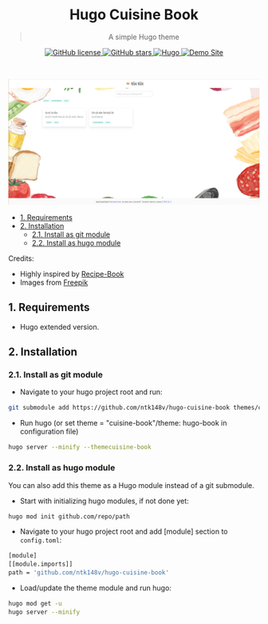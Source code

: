 <div align="center">
	<h1>Hugo Cuisine Book</h1>
	<blockquote align="center">A simple Hugo theme</blockquote>
	<p>
		<a href="https://github.com/ntk148v/hugo-cuisine-book/blob/master/LICENSE">
			<img alt="GitHub license" src="https://img.shields.io/github/license/ntk148v/hugo-cuisine-book?style=for-the-badge">
		</a>
		<a href="https://github.com/ntk148v/hugo-cuisine-book/stargazers">
            <img alt="GitHub stars" src="https://img.shields.io/github/stars/ntk148v/hugo-cuisine-book?style=for-the-badge">
        </a>
        <a href="https://gohugo.io">
            <img alt="Hugo" src="https://img.shields.io/badge/hugo-0.68-blue.svg?style=for-the-badge">
        </a>
        <a href="https://ntk148v.github.io/mammam">
            <img alt="Demo Site" src="https://img.shields.io/badge/demo-site-green.svg?style=for-the-badge">
        </a>
	</p><br>
    <p>
        <img src="./screenshot.png">
    </p>
</div>

- [1. Requirements](#1-requirements)
- [2. Installation](#2-installation)
	- [2.1. Install as git module](#21-install-as-git-module)
	- [2.2. Install as hugo module](#22-install-as-hugo-module)

Credits:

- Highly inspired by [Recipe-Book](https://github.com/rametta/recipe-book)
- Images from [Freepik](https://freepik.com/)

## 1. Requirements

- Hugo extended version.

## 2. Installation

### 2.1. Install as git module

- Navigate to your hugo project root and run:

```bash
git submodule add https://github.com/ntk148v/hugo-cuisine-book themes/cuisine-book
```

- Run hugo (or set theme = "cuisine-book"/theme: hugo-book in configuration file)

```bash
hugo server --minify --themecuisine-book
```

### 2.2. Install as hugo module

You can also add this theme as a Hugo module instead of a git submodule.

- Start with initializing hugo modules, if not done yet:

```bash
hugo mod init github.com/repo/path
```

- Navigate to your hugo project root and add [module] section to `config.toml`:

```bash
[module]
[[module.imports]]
path = 'github.com/ntk148v/hugo-cuisine-book'
```

- Load/update the theme module and run hugo:

```bash
hugo mod get -u
hugo server --minify
```
